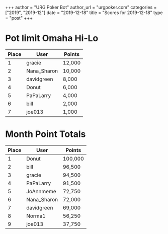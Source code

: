 +++
author = "URG Poker Bot"
author_url = "urgpoker.com"
categories = ["2019", "2019-12"]
date = "2019-12-18"
title = "Scores for 2019-12-18"
type = "post"
+++
# Pot limit Omaha Hi-Lo

| Place | User | Points |
|-------|------|--------|
| 1 | gracie | 12,000 |
| 2 | Nana_Sharon | 10,000 |
| 3 | davidgreen | 8,000 |
| 4 | Donut | 6,000 |
| 5 | PaPaLarry | 4,000 |
| 6 | bill | 2,000 |
| 7 | joe013 | 1,000 |

# Month Point Totals

| Place | User | Points |
|-------|------|--------|
| 1 | Donut | 100,000 |
| 2 | bill | 96,500 |
| 3 | gracie | 94,500 |
| 4 | PaPaLarry | 91,500 |
| 5 | JoAnnmeme | 72,750 |
| 6 | Nana_Sharon | 72,000 |
| 7 | davidgreen | 69,000 |
| 8 | Norma1 | 56,250 |
| 9 | joe013 | 37,750 |
